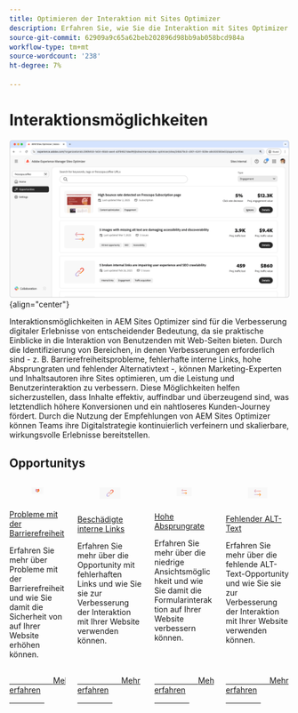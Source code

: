 ```yaml
---
title: Optimieren der Interaktion mit Sites Optimizer
description: Erfahren Sie, wie Sie die Interaktion mit Sites Optimizer verbessern können.
source-git-commit: 62909a9c65a62beb202896d98bb9ab058bcd984a
workflow-type: tm+mt
source-wordcount: '238'
ht-degree: 7%

---
```



# Interaktionsmöglichkeiten

![Interaktionsmöglichkeiten](./assets/engagement/hero.png){align="center"}

Interaktionsmöglichkeiten in AEM Sites Optimizer sind für die Verbesserung digitaler Erlebnisse von entscheidender Bedeutung, da sie praktische Einblicke in die Interaktion von Benutzenden mit Web-Seiten bieten. Durch die Identifizierung von Bereichen, in denen Verbesserungen erforderlich sind - z. B. Barrierefreiheitsprobleme, fehlerhafte interne Links, hohe Absprungraten und fehlender Alternativtext -, können Marketing-Experten und Inhaltsautoren ihre Sites optimieren, um die Leistung und Benutzerinteraktion zu verbessern. Diese Möglichkeiten helfen sicherzustellen, dass Inhalte effektiv, auffindbar und überzeugend sind, was letztendlich höhere Konversionen und ein nahtloseres Kunden-Journey fördert. Durch die Nutzung der Empfehlungen von AEM Sites Optimizer können Teams ihre Digitalstrategie kontinuierlich verfeinern und skalierbare, wirkungsvolle Erlebnisse bereitstellen.


## Opportunitys


<!-- CARDS

* ../documentation/opportunities/accessibility-issues.md
  {title=Accessibility issues}
  {image=../assets/common/card-puzzle.png}
* ../documentation/opportunities//broken-internal-links.md
  {title=Broken internal links}
  {image=../assets/common/card-link.png}
* ../documentation/opportunities//high-bounce-rate.md
  {title=High bounce rate}
  {image=../assets/common/card-arrows.png}
* ../documentation/opportunities/missing-alt-text.md  
  {title=Missing alt text}
  {image=../assets/common/card-arrows.png}

-->
<!-- START CARDS HTML - DO NOT MODIFY BY HAND -->
<div class="columns">
    <div class="column is-half-tablet is-half-desktop is-one-third-widescreen" aria-label="Accessibility issues">
        <div class="card" style="height: 100%; display: flex; flex-direction: column; height: 100%;">
            <div class="card-image">
                <figure class="image x-is-16by9">
                    <a href="../documentation/opportunities/accessibility-issues.md" title="Probleme mit der Barrierefreiheit" target="_blank" rel="referrer">
                        <img class="is-bordered-r-small" src="../assets/common/card-puzzle.png" alt="Probleme mit der Barrierefreiheit"
                             style="width: 100%; aspect-ratio: 16 / 9; object-fit: cover; overflow: hidden; display: block; margin: auto;">
                    </a>
                </figure>
            </div>
            <div class="card-content is-padded-small" style="display: flex; flex-direction: column; flex-grow: 1; justify-content: space-between;">
                <div class="top-card-content">
                    <p class="headline is-size-6 has-text-weight-bold">
                        <a href="../documentation/opportunities/accessibility-issues.md" target="_blank" rel="referrer" title="Probleme mit der Barrierefreiheit">Probleme mit der Barrierefreiheit</a>
                    </p>
                    <p class="is-size-6">Erfahren Sie mehr über Probleme mit der Barrierefreiheit und wie Sie damit die Sicherheit von auf Ihrer Website erhöhen können.</p>
                </div>
                <a href="../documentation/opportunities/accessibility-issues.md" target="_blank" rel="referrer" class="spectrum-Button spectrum-Button--outline spectrum-Button--primary spectrum-Button--sizeM" style="align-self: flex-start; margin-top: 1rem;">
                    <span class="spectrum-Button-label has-no-wrap has-text-weight-bold">Mehr erfahren</span>
                </a>
            </div>
        </div>
    </div>
    <div class="column is-half-tablet is-half-desktop is-one-third-widescreen" aria-label="Broken internal links">
        <div class="card" style="height: 100%; display: flex; flex-direction: column; height: 100%;">
            <div class="card-image">
                <figure class="image x-is-16by9">
                    <a href="../documentation/opportunities//broken-internal-links.md" title="Fehlerhafte interne Links" target="_blank" rel="referrer">
                        <img class="is-bordered-r-small" src="../assets/common/card-link.png" alt="Fehlerhafte interne Links"
                             style="width: 100%; aspect-ratio: 16 / 9; object-fit: cover; overflow: hidden; display: block; margin: auto;">
                    </a>
                </figure>
            </div>
            <div class="card-content is-padded-small" style="display: flex; flex-direction: column; flex-grow: 1; justify-content: space-between;">
                <div class="top-card-content">
                    <p class="headline is-size-6 has-text-weight-bold">
                        <a href="../documentation/opportunities//broken-internal-links.md" target="_blank" rel="referrer" title="Fehlerhafte interne Links">Beschädigte interne Links</a>
                    </p>
                    <p class="is-size-6">Erfahren Sie mehr über die Opportunity mit fehlerhaften Links und wie Sie sie zur Verbesserung der Interaktion mit Ihrer Website verwenden können.</p>
                </div>
                <a href="../documentation/opportunities//broken-internal-links.md" target="_blank" rel="referrer" class="spectrum-Button spectrum-Button--outline spectrum-Button--primary spectrum-Button--sizeM" style="align-self: flex-start; margin-top: 1rem;">
                    <span class="spectrum-Button-label has-no-wrap has-text-weight-bold">Mehr erfahren</span>
                </a>
            </div>
        </div>
    </div>
    <div class="column is-half-tablet is-half-desktop is-one-third-widescreen" aria-label="High bounce rate">
        <div class="card" style="height: 100%; display: flex; flex-direction: column; height: 100%;">
            <div class="card-image">
                <figure class="image x-is-16by9">
                    <a href="../documentation/opportunities//high-bounce-rate.md" title="Hohe Absprungrate" target="_blank" rel="referrer">
                        <img class="is-bordered-r-small" src="../assets/common/card-arrows.png" alt="Hohe Absprungrate"
                             style="width: 100%; aspect-ratio: 16 / 9; object-fit: cover; overflow: hidden; display: block; margin: auto;">
                    </a>
                </figure>
            </div>
            <div class="card-content is-padded-small" style="display: flex; flex-direction: column; flex-grow: 1; justify-content: space-between;">
                <div class="top-card-content">
                    <p class="headline is-size-6 has-text-weight-bold">
                        <a href="../documentation/opportunities//high-bounce-rate.md" target="_blank" rel="referrer" title="Hohe Absprungrate">Hohe Absprungrate</a>
                    </p>
                    <p class="is-size-6">Erfahren Sie mehr über die niedrige Ansichtsmöglichkeit und wie Sie damit die Formularinteraktion auf Ihrer Website verbessern können.</p>
                </div>
                <a href="../documentation/opportunities//high-bounce-rate.md" target="_blank" rel="referrer" class="spectrum-Button spectrum-Button--outline spectrum-Button--primary spectrum-Button--sizeM" style="align-self: flex-start; margin-top: 1rem;">
                    <span class="spectrum-Button-label has-no-wrap has-text-weight-bold">Mehr erfahren</span>
                </a>
            </div>
        </div>
    </div>
    <div class="column is-half-tablet is-half-desktop is-one-third-widescreen" aria-label="Missing alt text">
        <div class="card" style="height: 100%; display: flex; flex-direction: column; height: 100%;">
            <div class="card-image">
                <figure class="image x-is-16by9">
                    <a href="../documentation/opportunities/missing-alt-text.md" title="Fehlender ALT-Text" target="_blank" rel="referrer">
                        <img class="is-bordered-r-small" src="../assets/common/card-arrows.png" alt="Fehlender ALT-Text"
                             style="width: 100%; aspect-ratio: 16 / 9; object-fit: cover; overflow: hidden; display: block; margin: auto;">
                    </a>
                </figure>
            </div>
            <div class="card-content is-padded-small" style="display: flex; flex-direction: column; flex-grow: 1; justify-content: space-between;">
                <div class="top-card-content">
                    <p class="headline is-size-6 has-text-weight-bold">
                        <a href="../documentation/opportunities/missing-alt-text.md" target="_blank" rel="referrer" title="Fehlender ALT-Text">Fehlender ALT-Text</a>
                    </p>
                    <p class="is-size-6">Erfahren Sie mehr über die fehlende ALT-Text-Opportunity und wie Sie sie zur Verbesserung der Interaktion mit Ihrer Website verwenden können.</p>
                </div>
                <a href="../documentation/opportunities/missing-alt-text.md" target="_blank" rel="referrer" class="spectrum-Button spectrum-Button--outline spectrum-Button--primary spectrum-Button--sizeM" style="align-self: flex-start; margin-top: 1rem;">
                    <span class="spectrum-Button-label has-no-wrap has-text-weight-bold">Mehr erfahren</span>
                </a>
            </div>
        </div>
    </div>
</div>
<!-- END CARDS HTML - DO NOT MODIFY BY HAND -->
